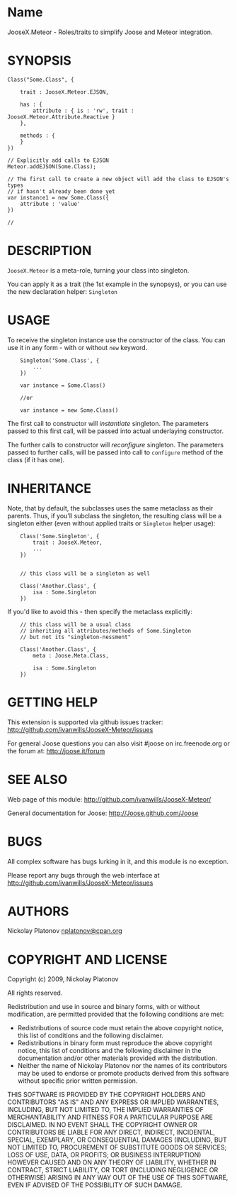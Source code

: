 

Name
====


JooseX.Meteor - Roles/traits to simplify Joose and Meteor integration.


SYNOPSIS
========

    Class("Some.Class", {

        trait : JooseX.Meteor.EJSON,

        has : {
            attribute : { is : 'rw', trait : JooseX.Meteor.Attribute.Reactive }
        },

        methods : {
        }
    })

    // Explicitly add calls to EJSON
    Meteor.addEJSON(Some.Class);

    // The first call to create a new object will add the class to EJSON's types
    // if hasn't already been done yet
    var instance1 = new Some.Class({
        attribute : 'value'
    })

    //

DESCRIPTION
===========

`JooseX.Meteor` is a meta-role, turning your class into singleton.

You can apply it as a trait (the 1st example in the synopsys), or you can use the new declaration helper: `Singleton`


USAGE
=====

To receive the singleton instance use the constructor of the class. You can use it in any form - with or without `new` keyword.

        Singleton('Some.Class', {
            ...
        })

        var instance = Some.Class()

        //or

        var instance = new Some.Class()


The first call to constructor will *instantiate* singleton. The parameters passed to this first call, will be passed into actual underlaying constructor.

The further calls to constructor will *reconfigure* singleton. The parameters passed to further calls, will be passed into call to `configure` method
of the class (if it has one).


INHERITANCE
===========

Note, that by default, the subclasses uses the same metaclass as their parents. Thus, if you'll subclass the singleton, the resulting class will be
a singleton either (even without applied traits or `Singleton` helper usage):

        Class('Some.Singleton', {
            trait : JooseX.Meteor,
            ...
        })


        // this class will be a singleton as well

        Class('Another.Class', {
            isa : Some.Singleton
        })

If you'd like to avoid this - then specify the metaclass explicitly:

        // this class will be a usual class
        // inheriting all attributes/methods of Some.Singleton
        // but not its "singleton-nessment"

        Class('Another.Class', {
            meta : Joose.Meta.Class,

            isa : Some.Singleton
        })


GETTING HELP
============

This extension is supported via github issues tracker: <http://github.com/ivanwills/JooseX-Meteor/issues>

For general Joose questions you can also visit #joose on irc.freenode.org or the forum at: <http://joose.it/forum>



SEE ALSO
========

Web page of this module: <http://github.com/ivanwills/JooseX-Meteor/>

General documentation for Joose: <http://Joose.github.com/Joose>


BUGS
====

All complex software has bugs lurking in it, and this module is no exception.

Please report any bugs through the web interface at <http://github.com/ivanwills/JooseX-Meteor/issues>



AUTHORS
=======

Nickolay Platonov <nplatonov@cpan.org>



COPYRIGHT AND LICENSE
=====================

Copyright (c) 2009, Nickolay Platonov

All rights reserved.

Redistribution and use in source and binary forms, with or without modification, are permitted provided that the following conditions are met:

* Redistributions of source code must retain the above copyright notice, this list of conditions and the following disclaimer.
* Redistributions in binary form must reproduce the above copyright notice, this list of conditions and the following disclaimer in the documentation and/or other materials provided with the distribution.
* Neither the name of Nickolay Platonov nor the names of its contributors may be used to endorse or promote products derived from this software without specific prior written permission.

THIS SOFTWARE IS PROVIDED BY THE COPYRIGHT HOLDERS AND CONTRIBUTORS "AS IS" AND ANY EXPRESS OR IMPLIED WARRANTIES, INCLUDING, BUT NOT LIMITED TO, THE IMPLIED WARRANTIES OF MERCHANTABILITY AND FITNESS FOR A PARTICULAR PURPOSE ARE DISCLAIMED. IN NO EVENT SHALL THE COPYRIGHT OWNER OR CONTRIBUTORS BE LIABLE FOR ANY DIRECT, INDIRECT, INCIDENTAL, SPECIAL, EXEMPLARY, OR CONSEQUENTIAL DAMAGES (INCLUDING, BUT NOT LIMITED TO, PROCUREMENT OF SUBSTITUTE GOODS OR SERVICES; LOSS OF USE, DATA, OR PROFITS; OR BUSINESS INTERRUPTION) HOWEVER CAUSED AND ON ANY THEORY OF LIABILITY, WHETHER IN CONTRACT, STRICT LIABILITY, OR TORT (INCLUDING NEGLIGENCE OR OTHERWISE) ARISING IN ANY WAY OUT OF THE USE OF THIS SOFTWARE, EVEN IF ADVISED OF THE POSSIBILITY OF SUCH DAMAGE.


